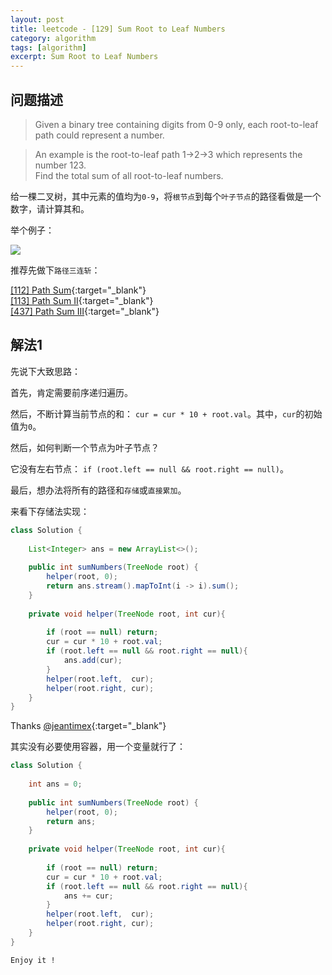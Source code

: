 ```yaml
---
layout: post
title: leetcode - [129] Sum Root to Leaf Numbers
category: algorithm
tags: [algorithm]
excerpt: Sum Root to Leaf Numbers
---
```


## 问题描述  

> Given a binary tree containing digits from 0-9 only, each root-to-leaf path could represent a number.  

> An example is the root-to-leaf path 1->2->3 which represents the number 123.  
> Find the total sum of all root-to-leaf numbers.  


给一棵二叉树，其中元素的值均为`0-9`，将`根节点`到每个`叶子节点`的路径看做是一个数字，请计算其和。  



举个例子：  

![](https://yyc-images.oss-cn-beijing.aliyuncs.com/leetcode_129_demo.png)  


推荐先做下`路径三连斩`：  

[[112] Path Sum](http://yaoyichen.cn/algorithm/2020/04/07/leetcode-112.html){:target="_blank"}  
[[113] Path Sum II](http://yaoyichen.cn/algorithm/2020/04/07/leetcode-113.html){:target="_blank"}  
[[437] Path Sum III](http://yaoyichen.cn/algorithm/2020/04/06/leetcode-437.html){:target="_blank"}  

## 解法1  


先说下大致思路：  

首先，肯定需要前序递归遍历。  

然后，不断计算当前节点的和： `cur = cur * 10 + root.val`。其中，`cur`的初始值为`0`。  

然后，如何判断一个节点为叶子节点？  

它没有左右节点： `if (root.left == null && root.right == null)`。  

最后，想办法将所有的路径和`存储`或`直接累加`。  


来看下存储法实现：  


``` java
class Solution {
    
    List<Integer> ans = new ArrayList<>();
    
    public int sumNumbers(TreeNode root) {
        helper(root, 0);
        return ans.stream().mapToInt(i -> i).sum();
    }
    
    private void helper(TreeNode root, int cur){
        
        if (root == null) return;
        cur = cur * 10 + root.val;
        if (root.left == null && root.right == null){
            ans.add(cur);
        }
        helper(root.left,  cur);
        helper(root.right, cur);
    }
}
```

Thanks [@jeantimex](https://leetcode.com/problems/sum-root-to-leaf-numbers/discuss/41531/Clean-Java-DFS-solution-(preorder-traversal)){:target="_blank"}  

其实没有必要使用容器，用一个变量就行了：  

``` java
class Solution {
    
    int ans = 0;
    
    public int sumNumbers(TreeNode root) {
        helper(root, 0);
        return ans;
    }
    
    private void helper(TreeNode root, int cur){
        
        if (root == null) return;
        cur = cur * 10 + root.val;
        if (root.left == null && root.right == null){
            ans += cur;
        }
        helper(root.left,  cur);
        helper(root.right, cur);
    }
}
```

`Enjoy it ! `
